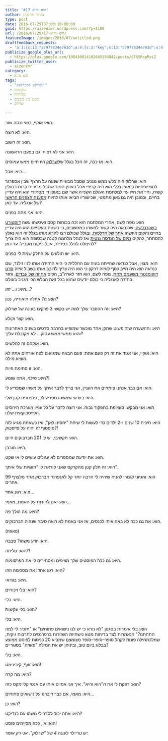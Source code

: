 ```yaml
---
title: 'הוא והיא #17'
author: נמרוד איזנברג
type: post
date: 2016-07-29T07:00:10+00:00
guid: https://aizenimr.wordpress.com/?p=1189
url: /2016/07/29/הוא-והיא-17/
featureImage: /images/2016/07/untitled.png
draftfeedback_requests:
  - 'a:1:{s:13:"57977834e7e3d";a:4:{s:3:"key";s:13:"57977834e7e3d";s:4:"time";s:10:"1469544500";s:7:"user_id";s:8:"91501967";s:7:"revoked";s:1:"1";}}'
publicize_google_plus_url:
  - https://plus.google.com/108430814102045194842/posts/6TS5RspRviZ
publicize_twitter_user:
  - aizenimr
category:
  - הוא והיא
tags:
  - "בנדיקט קמברבאץ'"
  - גיקיאדה
  - טלוויזיה
  - מסע בין כוכבים
  - שרלוק

---
```

<span lang="he-IL">הוא</span><span lang="en-US">: </span><span lang="he-IL">אוקיי</span><span lang="en-US">, </span><span lang="he-IL">בואי ננסה שוב</span><span lang="en-US">.</span>

<span lang="he-IL">היא</span><span lang="en-US">: </span><span lang="he-IL">לא רוצה</span><span lang="en-US">.</span>

<span lang="he-IL">הוא</span><span lang="en-US">: </span><span lang="he-IL">זה חשוב</span><span lang="en-US">.</span>

<span lang="he-IL">היא</span><span lang="en-US">: </span><span lang="he-IL">אני לא רציתי גם בפעם הראשונה</span><span lang="en-US">.</span>

<span lang="he-IL">הוא</span><span lang="en-US">: </span><span lang="he-IL">אז ככה</span><span lang="en-US">, </span><span lang="he-IL">זה הכל בגלל של<a href="http://www.imdb.com/title/tt1475582/">שרלוק</a> היו חיים ממש עמוסים</span><span lang="en-US">.</span>

<span lang="he-IL">היא</span><span lang="en-US">: </span><span lang="he-IL">אבל</span><span lang="en-US">&#8230;</span>

<span lang="he-IL">הוא</span><span lang="en-US">: </span><span lang="he-IL">שרלוק היה בלש ממש מגניב שסבל מבעיית שנעה על הרצף שבין אספרגר לסוציופתיות ובאופן כללי הוא היה קריפי אבל באופן חמוד שסבל מבעיית קרום בתולין קשיח</span><span lang="en-US">, </span><span lang="he-IL">וחיי את חייו עד למלחמת העולם השנייה אשר שם באופן די מסתורי הוא היה עדיין בחיים</span><span lang="en-US">, </span><span lang="he-IL">וכמובן היה גם גאון מתמטי</span><span lang="en-US">, </span><span lang="he-IL">שכישוריו הביאו אותו להיות <a href="http://www.imdb.com/title/tt2084970/">מפענח הצפנים הראשי</a> של אנגליה</span><span lang="en-US">. </span><span lang="he-IL">עד כאן</span><span lang="en-US">?</span>

<span lang="he-IL">היא</span><span lang="en-US">: </span><span lang="he-IL">אני מתה בפנים</span><span lang="en-US">.</span>

<span lang="he-IL">הוא</span><span lang="en-US">: </span><span lang="he-IL">מפה לשם</span><span lang="en-US">, </span><span lang="he-IL">אחרי המלחמה הוא זכה בכוחות קסם ואיכשהו עשה <a href="http://www.imdb.com/title/tt1211837/">דוקטורט בשקרכלשהו</a> שכנראה היה קשור למשהו במחשבים</span><span lang="en-US">, </span><span lang="he-IL">כי בשנות האלפיים הוא היה עדיין בחיים והקים איזשהו <a href="http://www.imdb.com/title/tt1837703/">אתר של הדלפות</a></span><span lang="en-US">, </span><span lang="he-IL">ובגלל שכולם רצו להרוג אותו בגלל זה הוא נאלץ להסתתר</span><span lang="en-US">, </span><span lang="he-IL">להקים <a href="http://memory-alpha.wikia.com/wiki/Khan_Noonien_Singh_(alternate_reality)">מיזם של הנדסה גנטית</a> ואז לנהל מלחמה קטנה שבסופה הוא היה צריך להימלט לחלל בפריזר, אבל ביקום מקביל</span><span lang="en-US">. </span><span lang="he-IL">עד כאן</span><span lang="en-US">?</span>

<span lang="he-IL">היא</span><span lang="en-US">: </span><span lang="he-IL">יש תולעים על החלק שמת לי בפנים</span><span lang="en-US">.</span>

<span lang="he-IL">הוא</span><span lang="en-US">: </span><span lang="he-IL">מצוין</span><span lang="en-US">, </span><span lang="he-IL">אבל כנראה שהייתה בעיה עם החללית כי היא החזירה אותו לניו זילנד</span><span lang="en-US">, </span><span lang="he-IL">שם כנראה הוא היה חייב כסף לאיזה דרקון כי הוא היה צריך לדובב אותו בשביל איזה <a href="http://www.imdb.com/title/tt0903624/">סרט דוקומנטרי משעמם תחת</a></span><span lang="en-US">. </span><span lang="he-IL">מפה לשם</span><span lang="en-US">, </span><span lang="he-IL">הוא חזר לארה</span><span lang="en-US">"</span><span lang="he-IL">ב</span><span lang="en-US">, </span><span lang="he-IL">הקים <a href="http://www.imdb.com/title/tt2024544/">אחוזה של עבדים</a></span><span lang="en-US">, </span><span lang="he-IL">וחזר בחזרה לאנגליה כי כולם יודעים שהוא בכל זאת הבלש הכי מגניב בעולם</span><span lang="en-US">.</span>

<span lang="he-IL">היא</span><span lang="en-US">: </span><span lang="he-IL">ו… זהו…</span><span lang="en-US">?</span>

<span lang="he-IL">הוא</span><span lang="en-US">: </span><span lang="he-IL">נו</span><span lang="en-US">? </span><span lang="he-IL">אחלה תיאוריה</span><span lang="en-US">, </span><span lang="he-IL">נכון</span><span lang="en-US">?</span>

<span lang="he-IL">היא</span><span lang="en-US">: </span><span lang="he-IL">וזה ההסבר שלך למה יש בקושי </span><span lang="en-US">3 </span><span lang="he-IL">פרקים בעונה של שרלוק</span><span lang="en-US">?</span>

<span lang="he-IL">הוא</span><span lang="en-US">: </span><span lang="he-IL">קצר וקולע</span><span lang="en-US">.</span>

<span lang="he-IL">היא</span><span lang="en-US">: </span><span lang="he-IL">וההשערה שזה פשוט שחקן אחד מוכשר שמופיע בהרבה סרטים בשנים האחרונות והוא ממש-ממש עסוק… לא מקובלת עליך</span><span lang="en-US">?</span>

<span lang="he-IL">הוא</span><span lang="en-US">: </span><span lang="he-IL">אוקהם זה לחלשים</span><span lang="en-US">.</span>

<span lang="he-IL">היא</span><span lang="en-US">: </span><span lang="he-IL">אוקיי</span><span lang="en-US">, </span><span lang="he-IL">אני אגיד את זה רק פעם אחת</span><span lang="en-US">: </span><span lang="he-IL">פעם הבאה שמגיעים לפה אורחים אתה לא מוציא מילה</span><span lang="en-US">.</span>

<span lang="he-IL">הוא</span><span lang="en-US">: </span><span lang="he-IL">זו סתימת פיות</span><span lang="en-US">.</span>

<span lang="he-IL">היא</span><span lang="en-US">: </span>_<span lang="he-IL">מילה</span>_<span lang="en-US">, </span><span lang="he-IL">אתה שומע</span><span lang="en-US">?!<br /> </span>

הוא: <span lang="he-IL">אם כבר אנחנו פותחים את העניין</span><span lang="en-US">, </span><span lang="he-IL">אני צריך לדבר איתך על משהו שמפריע לי</span><span lang="en-US">.</span>

<span lang="he-IL">היא</span><span lang="en-US">: </span><span lang="he-IL">בוודאי שמשהו מפריע <em>לך</em>,</span> <span lang="en-US">פסיכופת קטן שלי.<br /> </span>

<span lang="he-IL">הוא</span><span lang="en-US">: אני מבקש: סוציופת בתפקוד גבוה. </span><span lang="he-IL">אני רוצה לדבר על כל עניין מערכת היחסים הפייסבוקאית שלנו</span><span lang="en-US">.</span>

<span lang="he-IL">היא</span><span lang="en-US">: </span><span lang="he-IL">חיכית </span><span lang="en-US">10 </span><span lang="he-IL">שנים ו-2 ילדים כדי לעשות לי שיחת "יחסינו לאן"</span><span lang="en-US">, </span><span lang="he-IL">ואז כשאתה מגיע לזה סופסוף</span> <span lang="he-IL">זה יהיה על <em>פייסבוק</em></span><span lang="en-US">?!</span>

<span lang="he-IL">הוא</span><span lang="en-US">: </span><span lang="he-IL">תקשיבי</span><span lang="en-US">, </span><span lang="he-IL">יש לי </span><span lang="en-US">201 </span><span lang="he-IL">חברבוקים היום</span><span lang="en-US">.</span>

<span lang="he-IL">היא</span><span lang="en-US">: </span><span lang="he-IL">חובבן</span><span lang="en-US">.</span>

<span lang="he-IL">הוא</span><span lang="en-US">: </span><span lang="he-IL">את יודעת שמספרים לא עגולים עושים לי אי שקט</span><span lang="en-US">.</span>

<span lang="he-IL">היא</span><span lang="en-US">: </span><span lang="he-IL">זה חלק קטן מהקרקס שאני קוראת לו </span><span lang="en-US">"ה</span><span lang="he-IL">זוגיות שלי איתך</span><span lang="en-US">".</span>

<span lang="he-IL">הוא</span><span lang="en-US">: </span><span lang="he-IL">והגיוני לגמרי להניח שיהיה לי הרבה יותר קל לאנפרנד חברבוק אחד מלצרף </span><span lang="en-US">99 </span><span lang="he-IL">אחרים</span><span lang="en-US">.</span>

<span lang="he-IL">היא</span><span lang="en-US">: </span><span lang="he-IL">רגע אחד</span><span lang="en-US">&#8230;</span>

<span lang="he-IL">הוא</span><span lang="en-US">: </span><span lang="he-IL">ואם להודות על האמת</span><span lang="en-US">, </span><span lang="he-IL">מאמי</span><span lang="en-US">&#8230;</span>

<span lang="he-IL">היא</span><span lang="en-US">: </span><span lang="he-IL">מה הולך פה</span><span lang="en-US">?</span>

<span lang="he-IL">הוא</span><span lang="en-US">: </span><span lang="he-IL">את גם ככה לא באה איתי לכנסים</span><span lang="en-US">, </span><span lang="he-IL">אז אני באמת לא רואה סיבה שנהיה חברבוקים.</span>

<span lang="en-US">(</span><span lang="he-IL">פאוזה</span><span lang="en-US">)</span>

<span lang="he-IL">היא</span><span lang="en-US">: </span><span lang="he-IL">יודע משהו</span><span lang="en-US">? </span><span lang="he-IL">סבבה</span><span lang="en-US">.</span>

<span lang="he-IL">הוא</span><span lang="en-US">: </span><span lang="he-IL">סליחה</span><span lang="en-US">?!</span>

<span lang="he-IL">היא</span><span lang="en-US">: </span><span lang="he-IL">גם ככה הפוסטים שלך מציפים ומסתירים לי את הפרסומות</span><span lang="en-US">.</span>

<span lang="he-IL">הוא</span><span lang="en-US">: </span><span lang="he-IL">רגע אחד</span><span lang="en-US">! </span><span lang="he-IL">את מסכימה וזהו</span><span lang="en-US">?</span>

<span lang="he-IL">היא</span><span lang="en-US">: </span><span lang="he-IL">בוודאי</span><span lang="en-US">.</span>

<span lang="he-IL">הוא</span><span lang="en-US">: </span><span lang="he-IL">בלי ויכוחים</span><span lang="en-US">?</span>

<span lang="he-IL">היא</span><span lang="en-US">: </span><span lang="he-IL">בלי</span><span lang="en-US">.</span>

<span lang="he-IL">הוא</span><span lang="en-US">: </span><span lang="he-IL">בלי עקיצות</span><span lang="en-US">?</span>

<span lang="he-IL">היא</span><span lang="en-US">: </span><span lang="he-IL">בלי</span><span lang="en-US">.</span>

<span lang="he-IL">הוא</span><span lang="en-US">: </span><span lang="he-IL">בלי אימרות בסגנון </span><span lang="en-US">"</span><span lang="he-IL">לא נורא כי יש לנו נישואים פתוחים</span><span lang="en-US">" </span><span lang="he-IL">או </span><span lang="en-US">"</span><span lang="he-IL">תזכיר לי למה התחתנו</span><span lang="en-US">?" </span><span lang="he-IL">הנאמרות לצד בדיחות מטא נישתיות השזורות ברפרנסים לתרבות גיקית, שמלכתחילה פונות לקהל סופר</span><span lang="en-US">&#8211;</span><span lang="he-IL">סופר</span><span lang="en-US">&#8211;</span><span lang="he-IL">סופר מצומצם שמביא </span><span lang="en-US">20 </span><span lang="he-IL">כניסות לפוסט ממוצע בבלוג ביום טוב, וביניהן יש את המילה "פאוזה" בסוגריים</span><span lang="en-US">?</span>

<span lang="he-IL">היא</span><span lang="en-US">: </span><span lang="he-IL">בלי</span><span lang="en-US">.</span>

<span lang="he-IL">הוא</span><span lang="en-US">: </span><span lang="he-IL">אוף</span><span lang="en-US">, </span><span lang="he-IL">קיבינימט</span><span lang="en-US">!</span>

<span lang="he-IL">היא</span><span lang="en-US">: </span><span lang="he-IL">מה קרה</span><span lang="en-US">?</span>

<span lang="he-IL">הוא</span><span lang="en-US">: </span><span lang="he-IL">דפקת לי את ה</span><span lang="en-US">"</span><span lang="he-IL">הוא והיא</span><span lang="en-US">". </span><span lang="he-IL">איך אני אסיים אותו עם אנטי קליימקס כזה?<br /> </span>

<span lang="he-IL">היא</span><span lang="en-US">: </span><span lang="he-IL">מאמי</span><span lang="en-US">, </span><span lang="he-IL">אם כבר דיברנו על נישואים פתוחים</span><span lang="en-US">&#8230;</span>

<span lang="he-IL">הוא</span><span lang="en-US">: </span><span lang="he-IL">כן</span><span lang="en-US">?</span>

<span lang="he-IL">היא</span><span lang="en-US">: </span><span lang="he-IL">אתה יכול לסדר לי משהו עם בנדיקט</span><span lang="en-US">?</span>

<span lang="he-IL">הוא</span><span lang="en-US">: </span><span lang="he-IL">או</span><span lang="en-US">, </span><span lang="he-IL">ככה מסיימים פוסט</span><span lang="en-US">!</span>

_יש טריילר לעונה 4 של "שרלוק". אני רק אומר._